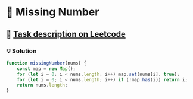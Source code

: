 # 📝 Missing Number

## 🔗 [Task description on Leetcode](https://leetcode.com/problems/missing-number/?envType=problem-list-v2&envId=hash-table)

### 💡 Solution

```js
function missingNumber(nums) {
	const map = new Map();
	for (let i = 0; i < nums.length; i++) map.set(nums[i], true);
	for (let i = 0; i < nums.length; i++) if (!map.has(i)) return i;
	return nums.length;
}
```
